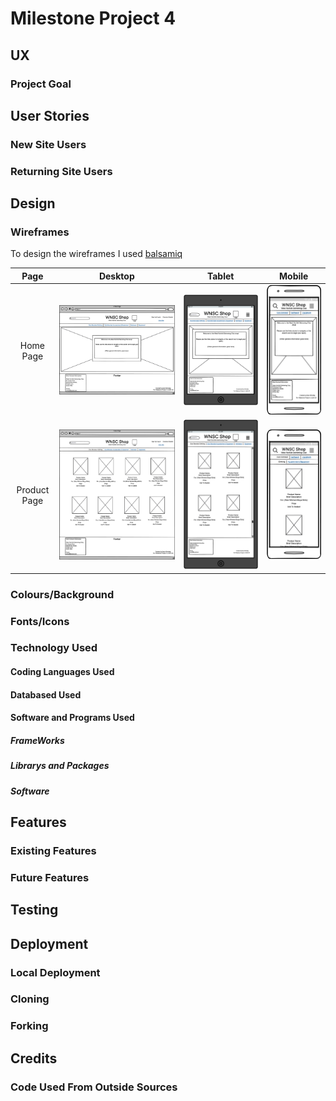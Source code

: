 # Milestone Project 4

## UX

### Project Goal

## User Stories

### New Site Users

### Returning Site Users

## Design

### Wireframes

To design the wireframes I used [balsamiq]()

| Page | Desktop | Tablet | Mobile |
| :---: | :---: | :---: | :---: |
| Home Page | ![screenshot of home page desktop wireframe](/readme-documentation/wireframes/Home%20Page%20-%20Desktop.png) | ![screenshot of home page tablet wireframe](/readme-documentation/wireframes/Home%20Page%20-%20Tablet.png) | ![screenshot of home page mobile wireframe](/readme-documentation/wireframes/Home%20Page%20-%20Mobile.png) |
| Product Page | ![screenshot of product page desktop wireframe](/readme-documentation/wireframes/Product%20Page%20-%20Desktop.png) | ![screenshot of product page tablet wireframe](/readme-documentation/wireframes/Product%20Page%20-%20Tablet.png) | ![screenshot of product page mobile wireframe](/readme-documentation/wireframes/Product%20Page%20-%20Mobile.png) |

### Colours/Background

### Fonts/Icons

### Technology Used

#### Coding Languages Used

#### Databased Used

#### Software and Programs Used

##### FrameWorks

##### Librarys and Packages

##### Software

## Features

### Existing Features

### Future Features

## Testing

## Deployment

### Local Deployment

### Cloning

### Forking

## Credits

### Code Used From Outside Sources